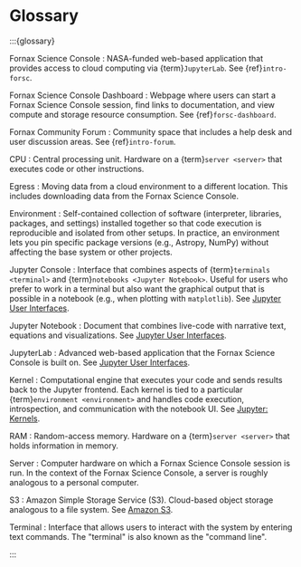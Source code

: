 # Glossary

:::{glossary}

Fornax Science Console
: NASA-funded web-based application that provides access to cloud computing via {term}`JupyterLab`.
  See {ref}`intro-forsc`.

Fornax Science Console Dashboard
: Webpage where users can start a Fornax Science Console session, find links to documentation, and view compute and storage resource consumption.
  See {ref}`forsc-dashboard`.

Fornax Community Forum
: Community space that includes a help desk and user discussion areas.
  See {ref}`intro-forum`.

CPU
: Central processing unit. Hardware on a {term}`server <server>` that executes code or other instructions.

Egress
: Moving data from a cloud environment to a different location.
  This includes downloading data from the Fornax Science Console.

Environment
: Self-contained collection of software (interpreter, libraries, packages, and settings) installed together so that code execution is reproducible and isolated from other setups.
  In practice, an environment lets you pin specific package versions (e.g., Astropy, NumPy) without affecting the base system or other projects.

Jupyter Console
: Interface that combines aspects of {term}`terminals <terminal>` and {term}`notebooks <Jupyter Notebook>`.
  Useful for users who prefer to work in a terminal but also want the graphical output that is possible in a notebook (e.g., when plotting with `matplotlib`).
  See [Jupyter User Interfaces](https://docs.jupyter.org/en/latest/projects/user-interfaces.html).

Jupyter Notebook
: Document that combines live-code with narrative text, equations and visualizations.
  See [Jupyter User Interfaces](https://docs.jupyter.org/en/latest/projects/user-interfaces.html).

JupyterLab
: Advanced web-based application that the Fornax Science Console is built on.
  See [Jupyter User Interfaces](https://docs.jupyter.org/en/latest/projects/user-interfaces.html).

Kernel
: Computational engine that executes your code and sends results back to the Jupyter frontend.
  Each kernel is tied to a particular {term}`environment <environment>` and handles code execution, introspection, and communication with the notebook UI.
  See [Jupyter: Kernels](https://docs.jupyter.org/en/latest/projects/kernels.html#kernels).

RAM
: Random-access memory. Hardware on a {term}`server <server>` that holds information in memory.

Server
: Computer hardware on which a Fornax Science Console session is run.
  In the context of the Fornax Science Console, a server is roughly analogous to a personal computer.

S3
: Amazon Simple Storage Service (S3).
  Cloud-based object storage analogous to a file system.
  See [Amazon S3](https://aws.amazon.com/s3/).

Terminal
: Interface that allows users to interact with the system by entering text commands.
  The "terminal" is also known as the "command line".

:::

